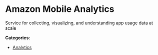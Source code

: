 # Amazon Mobile Analytics

Service for collecting, visualizing, and understanding app usage data at scale

**Categories**:

- [Analytics](https://github/apis-list/apis-list#analytics)




